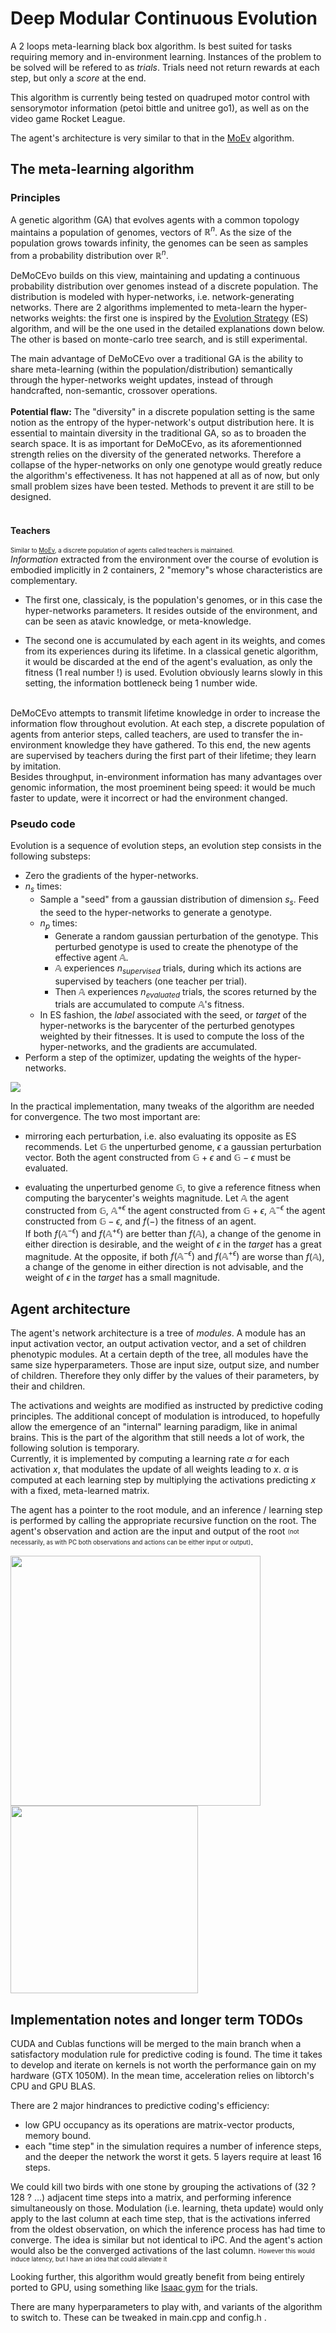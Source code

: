 # Deep Modular Continuous Evolution

A 2 loops meta-learning black box algorithm. Is best suited for tasks requiring memory and in-environment learning. Instances of the problem to be solved will be refered to as *trials*. Trials need not return rewards at each step, but only a *score* at the end.

This algorithm is currently being tested on quadruped motor control with sensorymotor information (petoi bittle and unitree go1), as well as on the video game Rocket League.

The agent's architecture is very similar to that in the [MoEv](https://github.com/Yeb02/CUDA_MoEv) algorithm. 


## The meta-learning algorithm

### Principles

A genetic algorithm (GA) that evolves agents with a common topology maintains a population of genomes, vectors of $\mathbb{R}^n$. As the size of the population grows towards infinity, the genomes can be seen as samples from a probability distribution over $\mathbb{R}^n$. 

DeMoCEvo builds on this view, maintaining and updating a continuous probability distribution over genomes instead of a discrete population. The distribution is modeled with hyper-networks, i.e. network-generating networks. There are 2 algorithms implemented to meta-learn the hyper-networks weights: the first one is inspired by the [Evolution Strategy](https://arxiv.org/pdf/1703.03864.pdf) (ES) algorithm, and will be the one used in the detailed explanations down below. The other is based on monte-carlo tree search, and is still experimental.

The main advantage of DeMoCEvo over a traditional GA is the ability to share meta-learning (within the population/distribution) semantically through the hyper-networks weight updates, instead of through handcrafted, non-semantic, crossover operations. 
<br>
<br>
**Potential flaw:** The "diversity" in a discrete population setting is the same notion as the entropy of the hyper-network's output distribution here. It is essential to maintain diversity in the traditional GA, so as to broaden the search space. It is as important for DeMoCEvo, as its aforementionned strength relies on the diversity of the generated networks. Therefore a collapse of the hyper-networks on only one genotype would greatly reduce the algorithm's effectiveness. It has not happened at all as of now, but only small problem sizes have been tested. Methods to prevent it are still to be designed.
<br>
<br>
#### Teachers
<sup><sub>Similar to [MoEv](https://github.com/Yeb02/CUDA_MoEv), a discrete population of agents called teachers is maintained.</sup></sub> <br>
*Information* extracted from the environment over the course of evolution is embodied implicitly in 2 containers, 2 "memory"s whose characteristics are complementary.
<br>
- The first one, classicaly, is the population's genomes, or in this case the hyper-networks parameters. It resides outside of the environment, and can be seen as atavic knowledge, or meta-knowledge. <br>

- The second one is accumulated by each agent in its weights, and comes from its experiences during its lifetime. In a classical genetic algorithm, it would be discarded at the end of the agent's evaluation, as only the fitness (1 real number !) is used. Evolution obviously learns slowly in this setting, the information bottleneck being 1 number wide.
<br>
DeMoCEvo attempts to transmit lifetime knowledge in order to increase the information flow throughout evolution. At each step, a discrete population of agents from anterior steps, called teachers, are used to transfer the in-environment knowledge they have gathered. To this end, the new agents are supervised by teachers during the first part of their lifetime; they learn by imitation. <br> Besides throughput, in-environment information has many advantages over genomic information, the most proeminent being speed: it would be much faster to update, were it incorrect or had the environment changed.


### Pseudo code

Evolution is a sequence of evolution steps, an evolution step consists in the following substeps:

- Zero the gradients of the hyper-networks.
- $n_s$ times:
  - Sample a "seed" from a gaussian distribution of dimension $s_s$. Feed the seed to the hyper-networks to generate a genotype.
  - $n_p$ times:
    - Generate a random gaussian perturbation of the genotype. This perturbed genotype is used to create the phenotype of the effective agent $\mathbb{A}$.
    - $\mathbb{A}$ experiences $n_{supervised}$ trials, during which its actions are supervised by teachers (one teacher per trial). 
    - Then $\mathbb{A}$ experiences $n_{evaluated}$ trials, the scores returned by the trials are accumulated to compute $\mathbb{A}$'s fitness.
  - In ES fashion, the *label* associated with the seed, or *target* of the hyper-networks is the barycenter of the perturbed genotypes weighted by their fitnesses. It is used to compute the loss of the hyper-networks, and the gradients are accumulated.
- Perform a step of the optimizer, updating the weights of the hyper-networks. 

<img align="center" src="./diagrams/DeMoCEvo.png">

In the practical implementation, many tweaks of the algorithm are needed for convergence. The two most important are: 

- mirroring each perturbation, i.e. also evaluating its opposite as ES recommends. Let $\mathbb{G}$ the unperturbed genome, $\epsilon$ a gaussian perturbation vector. Both the agent constructed from $\mathbb{G} + \epsilon$ and $\mathbb{G} - \epsilon$ must be evaluated.
 
- evaluating the unperturbed genome $\mathbb{G}$, to give a reference fitness when computing the barycenter's weights magnitude. Let $\mathbb{A}$ the agent constructed from $\mathbb{G}$, $\mathbb{A}^{+\epsilon}$ the agent constructed from $\mathbb{G} + \epsilon$, $\mathbb{A}^{-\epsilon}$ the agent constructed from $\mathbb{G} - \epsilon$, and $f(-)$ the fitness of an agent. <br>
  If both $f(\mathbb{A}^{-\epsilon})$ and $f(\mathbb{A}^{+\epsilon})$ are better than $f(\mathbb{A})$, a change of the genome in either direction is desirable, and the weight of $\epsilon$ in the *target* has a great magnitude. At the opposite, if both $f(\mathbb{A}^{-\epsilon})$ and $f(\mathbb{A}^{+\epsilon})$ are worse than $f(\mathbb{A})$, a change of the genome in either direction is not advisable, and the weight of $\epsilon$ in the *target* has a small magnitude.
  


## Agent architecture

The agent's network architecture is a tree of *modules*. A module has an input activation vector, an output activation vector, and a set of children phenotypic modules. At a certain depth of the tree, all modules have the same size hyperparameters. Those are input size, output size, and number of children. Therefore they only differ by the values of their parameters, by their and children.

The activations and weights are modified as instructed by predictive coding principles. The additional concept of modulation is introduced, to hopefully allow the emergence of an "internal" learning paradigm, like in animal brains. This is the part of the algorithm that still needs a lot of work, the following solution is temporary. <br> Currently, it is implemented by computing a learning rate $\alpha$ for each activation $x$, that modulates the update of all weights leading to $x$. $\alpha$ is computed at each learning step by multiplying the activations predicting $x$ with a fixed, meta-learned matrix.  

The agent has a pointer to the root module, and an inference / learning step is performed by calling the appropriate recursive function on the root. The agent's observation and action are the input and output of the root <sub><sup>(not necessarily, as with PC both observations and actions can be either input or output)</sup></sub>. <br/>


<img align="left" width = 400 src="./diagrams/agentArchitecture.png">
<img align="center" width = 300 src="./diagrams/moduleArchitecture.png">

## Implementation notes and longer term TODOs

CUDA and Cublas functions will be merged to the main branch when a satisfactory modulation rule for predictive coding is found. The time it takes to develop and iterate on kernels is not worth the performance gain on my hardware (GTX 1050M). In the mean time, acceleration relies on libtorch's CPU and GPU BLAS. <br>

There are 2 major hindrances to predictive coding's efficiency: 
- low GPU occupancy as its operations are matrix-vector products, memory bound.
- each "time step" in the simulation requires a number of inference steps, and the deeper the network the worst it gets. 5 layers require at least 16 steps.

We could kill two birds with one stone by grouping the activations of (32 ? 128 ? ...) adjacent time steps into a matrix, and performing inference simultaneously on those. Modulation (i.e. learning, theta update) would only apply to the last column at each time step, that is the activations inferred from the oldest observation, on which the inference process has had time to converge. The idea is similar but not identical to iPC. And the agent's action would also be the converged activations of the last column. <sub><sup>However this would induce latency, but I have an idea that could alleviate it</sup></sub> 

Looking further, this algorithm would greatly benefit from being entirely ported to GPU, using something like [Isaac gym](https://developer.nvidia.com/isaac-gym) for the trials. 

There are many hyperparameters to play with, and variants of the algorithm to switch to. These can be tweaked in main.cpp and config.h .

